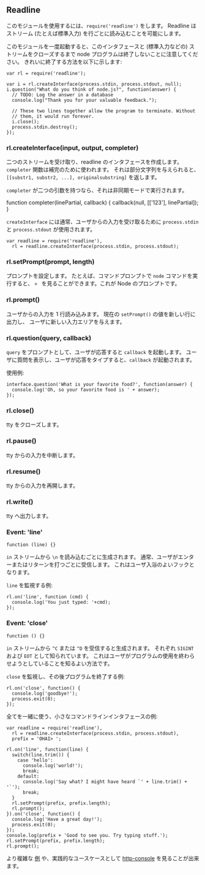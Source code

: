 ## Readline

<!--
To use this module, do `require('readline')`. Readline allows reading of a
stream (such as STDIN) on a line-by-line basis.
-->
このモジュールを使用するには、`require('readline')` をします。
Readline はストリーム (たとえば標準入力) を行ごとに読み込むことを可能にします。

<!--
Note that once you've invoked this module, your node program will not
terminate until you've closed the interface, and the STDIN stream. Here's how
to allow your program to gracefully terminate:
-->
このモジュールを一度起動すると、このインタフェースと 
(標準入力などの) ストリームをクローズするまで node
プログラムは終了しないことに注意してください。
きれいに終了する方法を以下に示します:

    var rl = require('readline');

    var i = rl.createInterface(process.stdin, process.stdout, null);
    i.question("What do you think of node.js?", function(answer) {
      // TODO: Log the answer in a database
      console.log("Thank you for your valuable feedback.");

      // These two lines together allow the program to terminate. Without
      // them, it would run forever.
      i.close();
      process.stdin.destroy();
    });

### rl.createInterface(input, output, completer)

<!--
Takes two streams and creates a readline interface. The `completer` function
is used for autocompletion. When given a substring, it returns `[[substr1,
substr2, ...], originalsubstring]`.
-->
二つのストリームを受け取り、readline のインタフェースを作成します。
`completer` 関数は補完のために使われます。
それは部分文字列を与えられると、`[[substr1, substr2, ...], originalsubstring]`
を返します。

<!--
Also `completer` can be run in async mode if it accepts two arguments:
-->
`completer` が二つの引数を持つなら、それは非同期モードで実行されます。

  function completer(linePartial, callback) {
    callback(null, [['123'], linePartial]);
  }

<!--
`createInterface` is commonly used with `process.stdin` and
`process.stdout` in order to accept user input:
-->
`createInterface` には通常、ユーザからの入力を受け取るために `process.stdin` と
`process.stdout` が使用されます。

    var readline = require('readline'),
      rl = readline.createInterface(process.stdin, process.stdout);

### rl.setPrompt(prompt, length)

<!--
Sets the prompt, for example when you run `node` on the command line, you see
`> `, which is node's prompt.
-->
プロンプトを設定します。
たとえば、コマンドプロンプトで `node` コマンドを実行すると、
`> ` を見ることができます。これが Node のプロンプトです。

### rl.prompt()

<!--
Readies readline for input from the user, putting the current `setPrompt`
options on a new line, giving the user a new spot to write.
-->
ユーザからの入力を 1 行読み込みます。
現在の `setPrompt()` の値を新しい行に出力し、
ユーザに新しい入力エリアを与えます。

<!-- ### rl.getColumns() Not available? -->

### rl.question(query, callback)

<!--
Prepends the prompt with `query` and invokes `callback` with the user's
response. Displays the query to the user, and then invokes `callback` with the
user's response after it has been typed.
-->
`query` をプロンプトとして、ユーザが応答すると `callback` を起動します。
ユーザに質問を表示し、ユーザが応答をタイプすると、`callback` が起動されます。

<!--
Example usage:
-->
使用例:

    interface.question('What is your favorite food?', function(answer) {
      console.log('Oh, so your favorite food is ' + answer);
    });

### rl.close()

<!--
  Closes tty.
-->
tty をクローズします。

### rl.pause()

<!--
  Pauses tty.
-->
tty からの入力を中断します。

### rl.resume()

<!--
  Resumes tty.
-->
tty からの入力を再開します。

### rl.write()

<!--
  Writes to tty.
-->
tty へ出力します。

### Event: 'line'

`function (line) {}`

<!--
Emitted whenever the `in` stream receives a `\n`, usually received when the
user hits enter, or return. This is a good hook to listen for user input.
-->
`in` ストリームから `\n` を読み込むごとに生成されます。
通常、ユーザがエンターまたはリターンを打つごとに受信します。
これはユーザ入浴のよいフックとなります。

<!--
Example of listening for `line`:
-->
`line` を監視する例:

    rl.on('line', function (cmd) {
      console.log('You just typed: '+cmd);
    });

### Event: 'close'

`function () {}`

<!--
Emitted whenever the `in` stream receives a `^C` or `^D`, respectively known
as `SIGINT` and `EOT`. This is a good way to know the user is finished using
your program.
-->
`in` ストリームから `^C` または `^D` を受信すると生成されます。
それぞれ `SIGINT` および `EOT` として知られています。
これはユーザがプログラムの使用を終わらせようとしていることを知るよい方法です。

<!--
Example of listening for `close`, and exiting the program afterward:
-->
`close` を監視し、その後プログラムを終了する例:

    rl.on('close', function() {
      console.log('goodbye!');
      process.exit(0);
    });

<!--
Here's an example of how to use all these together to craft a tiny command
line interface:
-->
全てを一緒に使う、小さなコマンドラインインタフェースの例:

    var readline = require('readline'),
      rl = readline.createInterface(process.stdin, process.stdout),
      prefix = 'OHAI> ';

    rl.on('line', function(line) {
      switch(line.trim()) {
        case 'hello':
          console.log('world!');
          break;
        default:
          console.log('Say what? I might have heard `' + line.trim() + '`');
          break;
      }
      rl.setPrompt(prefix, prefix.length);
      rl.prompt();
    }).on('close', function() {
      console.log('Have a great day!');
      process.exit(0);
    });
    console.log(prefix + 'Good to see you. Try typing stuff.');
    rl.setPrompt(prefix, prefix.length);
    rl.prompt();


<!--
Take a look at this slightly more complicated
[example](https://gist.github.com/901104), and
[http-console](http://github.com/cloudhead/http-console) for a real-life use
case.
-->
より複雑な [例](https://gist.github.com/901104) や、実践的なユースケースとして
[http-console](http://github.com/cloudhead/http-console)
を見ることが出来ます。
